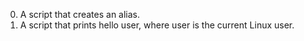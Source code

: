 0. A script that creates an alias.
1. A script that prints hello user, where user is the current Linux user.
